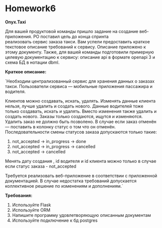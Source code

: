 # Homework6

**Onyx.Taxi**

Для вашей продуктовой команды пришло задание на создание веб-приложения. PO поставил цель до конца спринта  
реализовать сервис заказа такси.
Вам успели предоставить краткое текстовое описание требований к сервису. Описание приложено к этому документу.
Также, для вашей команды подготовили примерную целевую документацию к сервису: описание api в формате openapi 
3 и схема БД в нотации dbml.

**Краткое описание:**

`Необходим централизованный сервис для хранения данных о заказах такси.
Пользователи сервиса — мобильные приложения пассажира и водителя.

Клиентов можно создавать, искать, удалять. Изменять данные клиента нельзя, лучше удалить и создать нового.
Данные водителей тоже  только создавать, искать и удалять. Вместо изменения также удалить и создать нового.
Заказы только создаются, ищутся и изменяются.
Удалить заказ не должно быть позволено. В случае если заказ отменён — поставить в колонку статус о том что он отменён.
Последовательности смены статусов заказа допускаются только такие:

1) not_accepted → in_progress → done
2) not_accepted → in_progress → cancelled
3) not_accepted → cancelled

Менять дату создания , id водителя и  id клиента можно только в случае если статус заказа - not_accepted

Требуется реализовать веб-приложение в соответствии с приложенной документацией.
В случае недостатка требований допускается коллективное решение по изменениям и дополнениям.`

**Требования:**

1) Используйте Flask
2) Используйте ORM
3) Напишите программу удовлетворяющую описанным документам
4) Используйте подключение к бд postgres